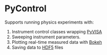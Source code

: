 # PyControl #

Supports running physics experiments with:

1. Instrument control classes wrapping [PyVISA](https://github.com/hgrecco/pyvisa)
2. Sweeping instrument parameters.
3. Plotting real-time measured data with [Bokeh](http://bokeh.pydata.org/)
4. Saving data to [HDF5](https://www.hdfgroup.org/HDF5/) files
